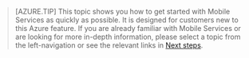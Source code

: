 
>[AZURE.TIP] This topic shows you how to get started with Mobile Services as quickly as possible. It is designed for customers new to this Azure feature. If you are already familiar with Mobile Services or are looking for more in-depth information, please select a topic from the left-navigation or see the relevant links in [Next steps](#next-steps).